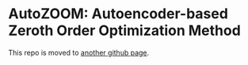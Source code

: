 
# AutoZOOM: Autoencoder-based Zeroth Order Optimization Method

This repo is moved to [another github page](https://github.com/IBM/Autozoom-Attack).
